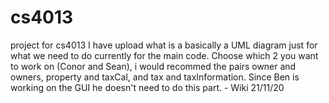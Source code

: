 # cs4013
project for cs4013 
I have upload what is a basically a UML diagram just for what we need to do currently for the main code. Choose which 2 you want to work on (Conor and Sean), i would recommed the 
pairs owner and owners, property and taxCal, and tax and taxInformation. Since Ben is working on the GUI he doesn't need to do this part. - Wiki 21/11/20
